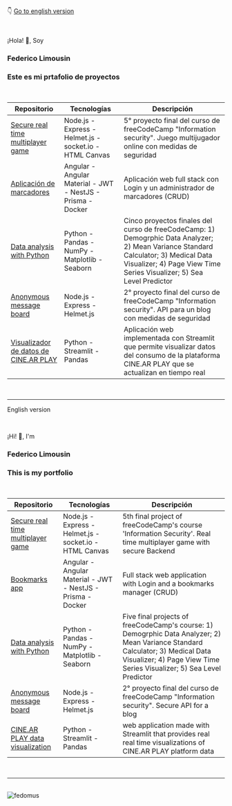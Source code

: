 👇 [Go to english version](#english)

<br>

¡Hola! 👋, Soy

### Federico Limousin

### Este es mi prtafolio de proyectos

<br>

|Repositorio|Tecnologías|Descripción|
| --- | --- | --- |
| [Secure real time multiplayer game](https://github.com/Fedomus/secure-real-time-multiplayer-game) | Node.js - Express - Helmet.js - socket.io - HTML Canvas | 5° proyecto final del curso de freeCodeCamp "Information security". Juego multijugador online con medidas de seguridad |
| [Aplicación de marcadores](https://github.com/Fedomus/bookmarks) | Angular - Angular Material - JWT - NestJS - Prisma - Docker | Aplicación web full stack con Login y un administrador de marcadores (CRUD) |
| [Data analysis with Python](https://github.com/Fedomus/freeCodeCamp-dataAnalysisPython-projects) | Python - Pandas - NumPy - Matplotlib - Seaborn | Cinco proyectos finales del curso de freeCodeCamp: 1) Demogrphic Data Analyzer; 2) Mean Variance Standard Calculator; 3) Medical Data Visualizer; 4) Page View Time Series Visualizer; 5) Sea Level Predictor |
| [Anonymous message board](https://github.com/Fedomus/anonymous-message-board) | Node.js - Express - Helmet.js | 2° proyecto final del curso de freeCodeCamp "Information security". API para un blog con medidas de seguridad |
| [Visualizador de datos de CINE.AR PLAY](https://github.com/Fedomus/cinearplay_data_visualization) | Python - Streamlit - Pandas | Aplicación web implementada con Streamlit que permite visualizar datos del consumo de la plataforma CINE.AR PLAY que se actualizan en tiempo real |
<br>
<hr>
<p id="english">English version</p>
<br>

¡Hi! 👋, I'm 

### Federico Limousin

### This is my portfolio

<br>

|Repositorio|Tecnologías|Descripción|
| --- | --- | --- |
| [Secure real time multiplayer game](https://github.com/Fedomus/secure-real-time-multiplayer-game) | Node.js - Express - Helmet.js - socket.io - HTML Canvas | 5th final project of freeCodeCamp's course 'Information Security'. Real time multiplayer game with secure Backend |
| [Bookmarks app](https://github.com/Fedomus/bookmarks) | Angular - Angular Material - JWT - NestJS - Prisma - Docker | Full stack web application with Login and a bookmarks manager (CRUD) |
| [Data analysis with Python](https://github.com/Fedomus/freeCodeCamp-dataAnalysisPython-projects) | Python - Pandas - NumPy - Matplotlib - Seaborn | Five final projects of freeCodeCamp's course: 1) Demogrphic Data Analyzer; 2) Mean Variance Standard Calculator; 3) Medical Data Visualizer; 4) Page View Time Series Visualizer; 5) Sea Level Predictor |
| [Anonymous message board](https://github.com/Fedomus/anonymous-message-board) | Node.js - Express - Helmet.js | 2° proyecto final del curso de freeCodeCamp "Information security". Secure API for a blog |
| [CINE.AR PLAY data visualization](https://github.com/Fedomus/cinearplay_data_visualization) | Python - Streamlit - Pandas | web application made with Streamlit that provides real real time visualizations of CINE.AR PLAY platform data |
<br>
<hr>
<br>
<img align="center" src="https://github-readme-stats.vercel.app/api/top-langs?username=fedomus&show_icons=true&locale=en&layout=compact" alt="fedomus" />
